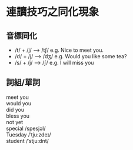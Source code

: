 # 連讀技巧之同化現象

音標同化    
----------------------------------------------
- /t/ + /j/ —> /tʃ/ e.g. Nice to meet you.     
- /d/ + /j/ —> /dʒ/ e.g. Would you like some tea?    
- /s/ + /j/ —> /ʃ/ e.g. I will miss you    

詞組/單詞    
--------------------------------------------------
meet you    
would you    
did you     
bless you     
not yet     
special /spesjəl/    
Tuesday /ˈtju:zdeɪ/    
student /ˈstju:dnt/    
